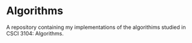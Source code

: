 Algorithms
==========

A repository containing my implementations of the algorithims studied in CSCI 3104: Algorithms.